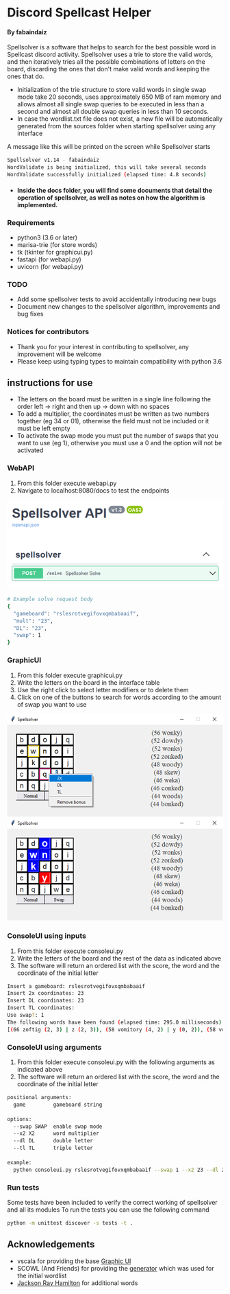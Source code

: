 # Discord Spellcast Helper

#### By fabaindaiz

Spellsolver is a software that helps to search for the best possible word in Spellcast discord activity. Spellsolver
uses a trie to store the valid words, and then iteratively tries all the possible combinations of letters on the board,
discarding the ones that don't make valid words and keeping the ones that do.

- Initialization of the trie structure to store valid words in single swap mode take 20 seconds, uses approximately 650
  MB of ram memory and allows almost all single swap queries to be executed in less than a second and almost all double
  swap queries in less than 10 seconds.
- In case the wordlist.txt file does not exist, a new file will be automatically generated from the sources folder when
  starting spellsolver using any interface

A message like this will be printed on the screen while Spellsolver starts

```bash
Spellsolver v1.14 - fabaindaiz
WordValidate is being initialized, this will take several seconds
WordValidate successfully initialized (elapsed time: 4.8 seconds)
```

- #### Inside the docs folder, you will find some documents that detail the operation of spellsolver, as well as notes on how the algorithm is implemented.

### Requirements

- python3 (3.6 or later)
- marisa-trie (for store words)
- tk (tkinter for graphicui.py)
- fastapi (for webapi.py)
- uvicorn (for webapi.py)

### TODO

- Add some spellsolver tests to avoid accidentally introducing new bugs
- Document new changes to the spellsolver algorithm, improvements and bug fixes

### Notices for contributors

- Thank you for your interest in contributing to spellsolver, any improvement will be welcome
- Please keep using typing types to maintain compatibility with python 3.6

## instructions for use

- The letters on the board must be written in a single line following the order left -> right and then up -> down with
  no spaces
- To add a multiplier, the coordinates must be written as two numbers together (eg 34 or 01), otherwise the field must
  not be included or it must be left empty
- To activate the swap mode you must put the number of swaps that you want to use (eg 1), otherwise you must use a 0 and
  the option will not be activated

### WebAPI

1. From this folder execute webapi.py
2. Navigate to localhost:8080/docs to test the endpoints

![api image](docs/readme/api1.png?raw=true "API")

```bash
# Example solve request body
{
  "gameboard": "rslesrotvegifovxqmbabaaif",
  "mult": "23",
  "DL": "23",
  "swap": 1
}
```

### GraphicUI

1. From this folder execute graphicui.py
2. Write the letters on the board in the interface table
3. Use the right click to select letter modifiers or to delete them
4. Click on one of the buttons to search for words according to the amount of swap you want to use

![gui image](docs/readme/gui1.png?raw=true "GUI")
![gui image](docs/readme/gui2.png?raw=true "GUI")

### ConsoleUI using inputs

1. From this folder execute consoleui.py
2. Write the letters of the board and the rest of the data as indicated above
3. The software will return an ordered list with the score, the word and the coordinate of the initial letter

```bash
Insert a gameboard: rslesrotvegifovxqmbabaaif
Insert 2x coordinates: 23
Insert DL coordinates: 23
Insert TL coordinates: 
Use swap?: 1
The following words have been found (elapsed time: 295.0 milliseconds)
[(66 zoftig (2, 3) | z (2, 3)), (58 vomitory (4, 2) | y (0, 2)), (58 vomitous (4, 2) | u (0, 1)), (58 comfits (3, 3) | c (3, 3)), (58 jabots (2, 3) | j (2, 3)), (58 faqirs (2, 3) | f (2, 3)), (54 fimbria (2, 2) | r (4, 4)), (54 setiform (4, 0) | r (3, 3)), (54 comfit (3, 3) | c (3, 3)), (54 maxing (2, 3) | n (0, 1))]
```

### ConsoleUI using arguments

1. From this folder execute consoleui.py with the following arguments as indicated above
2. The software will return an ordered list with the score, the word and the coordinate of the initial letter

```bash
positional arguments:
  game         gameboard string

options:
  --swap SWAP  enable swap mode
  --x2 X2      word multiplier
  --dl DL      double letter
  --tl TL      triple letter

example:
  python consoleui.py rslesrotvegifovxqmbabaaif --swap 1 --x2 23 --dl 23
```

### Run tests

Some tests have been included to verify the correct working of spellsolver and all its modules
To run the tests you can use the following command

```bash
python -m unittest discover -s tests -t .
```

## Acknowledgements

- vscala for providing the base [Graphic UI](https://github.com/vscala/Spellcast-Word-Finder)
- SCOWL (And Friends) for providing the [generator](http://app.aspell.net/create) which was used for the initial
  wordlist
- [Jackson Ray Hamilton](https://github.com/jacksonrayhamilton/wordlist-english) for additional words
